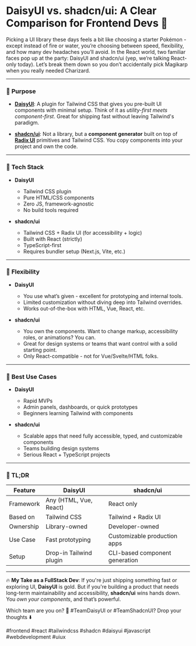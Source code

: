 # DaisyUI vs. shadcn/ui: A Clear Comparison for Frontend Devs 🎨

Picking a UI library these days feels a bit like choosing a starter Pokémon - except instead of fire or water, you’re choosing between speed, flexibility, and how many dev headaches you’ll avoid.
In the React world, two familiar faces pop up at the party: DaisyUI and shadcn/ui (yep, we’re talking React-only today). Let’s break them down so you don’t accidentally pick Magikarp when you really needed Charizard.

---

### 🎯 **Purpose**

* **[DaisyUI](https://daisyui.com/)**: A plugin for Tailwind CSS that gives you pre-built UI components with minimal setup. Think of it as *utility-first meets component-first*. Great for shipping fast without leaving Tailwind's paradigm.

* **[shadcn/ui](https://ui.shadcn.com/)**: Not a library, but a **component generator** built on top of **[Radix UI](https://www.radix-ui.com/)** primitives and Tailwind CSS. You copy components into your project and own the code.

---

### 🧪 **Tech Stack**

* **DaisyUI**

  * Tailwind CSS plugin
  * Pure HTML/CSS components
  * Zero JS, framework-agnostic
  * No build tools required

* **shadcn/ui**

  * Tailwind CSS + Radix UI (for accessibility + logic)
  * Built with React (strictly)
  * TypeScript-first
  * Requires bundler setup (Next.js, Vite, etc.)

---

### 🧩 **Flexibility**

* **DaisyUI**

  * You use what’s given - excellent for prototyping and internal tools.
  * Limited customization without diving deep into Tailwind overrides.
  * Works out-of-the-box with HTML, Vue, React, etc.

* **shadcn/ui**

  * You own the components. Want to change markup, accessibility roles, or animations? You can.
  * Great for design systems or teams that want control with a solid starting point.
  * Only React-compatible - not for Vue/Svelte/HTML folks.

---

### 🧠 **Best Use Cases**

* **DaisyUI**

  * Rapid MVPs
  * Admin panels, dashboards, or quick prototypes
  * Beginners learning Tailwind with components

* **shadcn/ui**

  * Scalable apps that need fully accessible, typed, and customizable components
  * Teams building design systems
  * Serious React + TypeScript projects

---

### 🧵 TL;DR

| Feature   | **DaisyUI**             | **shadcn/ui**                  |
| --------- | ----------------------- | ------------------------------ |
| Framework | Any (HTML, Vue, React)  | React only                     |
| Based on  | Tailwind CSS            | Tailwind + Radix UI            |
| Ownership | Library-owned           | Developer-owned                |
| Use Case  | Fast prototyping        | Customizable production apps   |
| Setup     | Drop-in Tailwind plugin | CLI-based component generation |

---

🔥 **My Take as a FullStack Dev**:
If you're just shipping something fast or exploring UI, **DaisyUI** is gold. But if you're building a product that needs long-term maintainability and accessibility, **shadcn/ui** wins hands down. You *own your components*, and that’s powerful.

Which team are you on? 🧢
\#TeamDaisyUI or #TeamShadcnUI?
Drop your thoughts ⬇️

\#frontend #react #tailwindcss #shadcn #daisyui #javascript #webdevelopment #uiux
